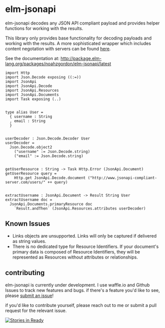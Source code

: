 # elm-jsonapi

elm-jsonapi decodes any JSON API compliant payload and provides helper functions for working with the results.

This library only provides base functionality for decoding payloads and working with the results. A more sophisticated wrapper which includes content negotation with servers can be found [here](https://github.com/noahzgordon/elm-jsonapi-http/tree/1.0.2).

See the documentation at: http://package.elm-lang.org/packages/noahzgordon/elm-jsonapi/latest

```
import Http
import Json.Decode exposing ((:=))
import JsonApi
import JsonApi.Decode
import JsonApi.Resources
import JsonApi.Documents
import Task exposing (..)


type alias User =
  { username : String
  , email : String
  }


userDecoder : Json.Decode.Decoder User
userDecoder =
  Json.Decode.object2
    ("username" := Json.Decode.string)
    ("email" := Json.Decode.string)


getUserResource : String -> Task Http.Error (JsonApi.Document)
getUserResource query =
    Http.get JsonApi.Decode.document ("http://www.jsonapi-compliant-server.com/users/" ++ query)


extractUsername : JsonApi.Document -> Result String User
extractUsername doc =
  JsonApi.Documents.primaryResource doc
    `Result.andThen` (JsonApi.Resources.attributes userDecoder)
```

## Known Issues
+ Links objects are unsupported. Links will only be captured if delivered as string values.
+ There is no dedicated type for Resource Identifiers. If your document's primary data is composed of Resource Identifiers, they will be represented as Resources without attributes or relationships.

## contributing

elm-jsonapi is currently under development. I use waffle.io and Github Issues to track new features and bugs. if there's a feature you'd like to see, please
[submit an issue](https://github.com/noahzgordon/elm-jsonapi/issues/new)! 

if you'd like to contribute yourself, please reach out to me or submit a pull request for the relevant issue.

[![Stories in Ready](https://badge.waffle.io/noahzgordon/elm-jsonapi.png?label=ready&title=Ready)](http://waffle.io/noahzgordon/elm-jsonapi)
